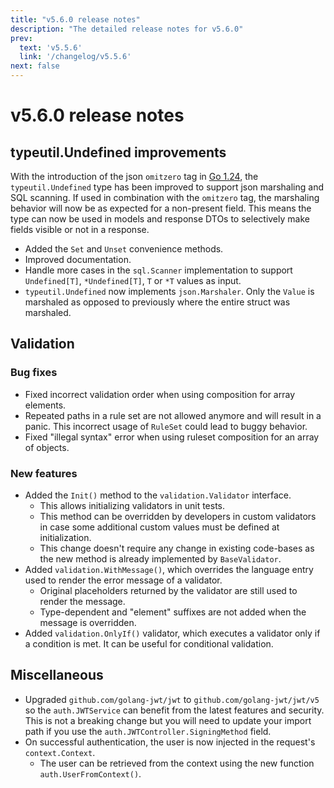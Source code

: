```yaml
---
title: "v5.6.0 release notes"
description: "The detailed release notes for v5.6.0"
prev:
  text: 'v5.5.6'
  link: '/changelog/v5.5.6'
next: false
---
```


# v5.6.0 release notes

## typeutil.Undefined improvements

With the introduction of the json `omitzero` tag in [Go 1.24](https://tip.golang.org/doc/go1.24), the `typeutil.Undefined` type has been improved to support json marshaling and SQL scanning. If used in combination with the `omitzero` tag, the marshaling behavior will now be as expected for a non-present field. This means the type can now be used in models and response DTOs to selectively make fields visible or not in a response.

- Added the `Set` and `Unset` convenience methods.
- Improved documentation.
- Handle more cases in the `sql.Scanner` implementation to support `Undefined[T]`, `*Undefined[T]`, `T` or `*T` values as input.
- `typeutil.Undefined` now implements `json.Marshaler`. Only the `Value` is marshaled as opposed to previously where the entire struct was marshaled. 

## Validation

### Bug fixes

- Fixed incorrect validation order when using composition for array elements.
- Repeated paths in a rule set are not allowed anymore and will result in a panic. This incorrect usage of `RuleSet` could lead to buggy behavior.
- Fixed "illegal syntax" error when using ruleset composition for an array of objects.

### New features

- Added the `Init()` method to the `validation.Validator` interface.
	- This allows initializing validators in unit tests.
	- This method can be overridden by developers in custom validators in case some additional custom values must be defined at initialization.
	- This change doesn't require any change in existing code-bases as the new method is already implemented by `BaseValidator`.
- Added `validation.WithMessage()`, which overrides the language entry used to render the error message of a validator.
	- Original placeholders returned by the validator are still used to render the message.
	- Type-dependent and "element" suffixes are not added when the message is overridden.
- Added `validation.OnlyIf()` validator, which executes a validator only if a condition is met. It can be useful for conditional validation.

## Miscellaneous

- Upgraded `github.com/golang-jwt/jwt` to `github.com/golang-jwt/jwt/v5` so the `auth.JWTService` can benefit from the latest features and security. This is not a breaking change but you will need to update your import path if you use the `auth.JWTController.SigningMethod` field.
- On successful authentication, the user is now injected in the request's `context.Context`.
	- The user can be retrieved from the context using the new function `auth.UserFromContext()`.
